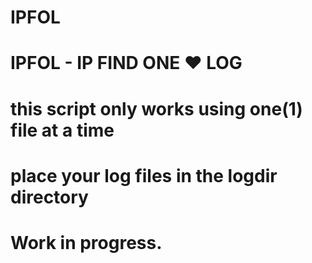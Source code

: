 # IPFOL
# IPFOL - IP FIND ONE ❤ LOG
# this script only works using one(1) file at a time
# place your log files in the logdir directory
# Work in progress.
